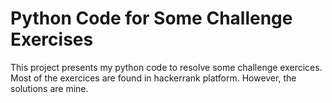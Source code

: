# Python Code for Some Challenge Exercises

This project  presents my python code to resolve some challenge exercices. Most of the exercices are found in hackerrank platform. However, the solutions are mine.
